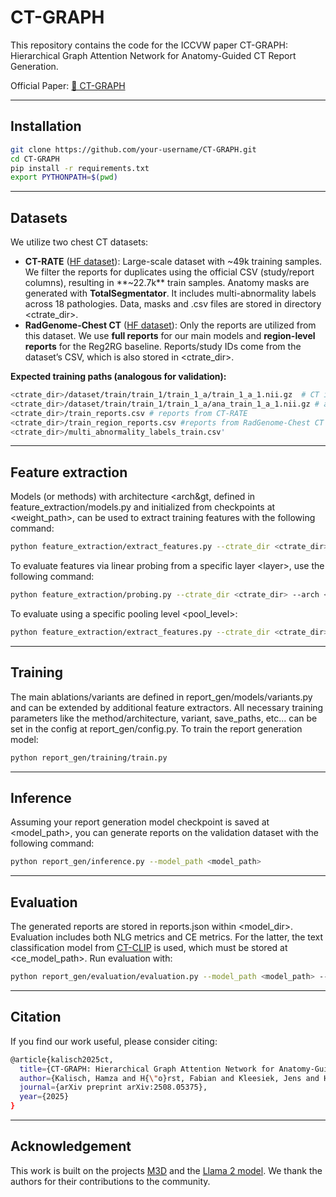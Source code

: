# CT-GRAPH

This repository contains the code for the ICCVW paper CT-GRAPH: Hierarchical Graph Attention Network for Anatomy-Guided CT Report Generation. 

Official Paper: [📄 CT-GRAPH](https://www.arxiv.org/pdf/2508.05375)

---

## Installation

```bash
git clone https://github.com/your-username/CT-GRAPH.git
cd CT-GRAPH
pip install -r requirements.txt
export PYTHONPATH=$(pwd)
```
---

## Datasets

We utilize two chest CT datasets:

- **CT-RATE** ([HF dataset](https://huggingface.co/datasets/ibrahimhamamci/CT-RATE)): Large-scale dataset with ~49k training samples. We filter the reports for duplicates using the official CSV (study/report columns), resulting in **~22.7k** train samples. Anatomy masks are generated with **TotalSegmentator**. It includes multi-abnormality labels across 18 pathologies. Data, masks and .csv files are stored in directory &lt;ctrate_dir&gt;.
- **RadGenome-Chest CT** ([HF dataset](https://huggingface.co/datasets/RadGenome/RadGenome-ChestCT)): Only the reports are utilized from this dataset. We use **full reports** for our main models and **region-level reports** for the Reg2RG baseline. Reports/study IDs come from the dataset’s CSV, which is also stored in <ctrate_dir>.

**Expected training paths (analogous for validation):**

```bash
<ctrate_dir>/dataset/train/train_1/train_1_a/train_1_a_1.nii.gz  # CT image
<ctrate_dir>/dataset/train/train_1/train_1_a/ana_train_1_a_1.nii.gz # anatomy mask
<ctrate_dir>/train_reports.csv # reports from CT-RATE
<ctrate_dir>/train_region_reports.csv #reports from RadGenome-Chest CT
<ctrate_dir>/multi_abnormality_labels_train.csv'
```

---

## Feature extraction

Models (or methods) with architecture &lt;arch&gt, defined in feature_extraction/models.py and initialized from checkpoints at &lt;weight_path&gt;, can be used to extract training features with the following command:

```bash
python feature_extraction/extract_features.py --ctrate_dir <ctrate_dir> --mode train --arch <arch> --weight_path <weight_path> 
```

To evaluate features via linear probing from a specific layer &lt;layer&gt;, use the following command:

```bash
python feature_extraction/probing.py --ctrate_dir <ctrate_dir> --arch <arch> --layer <layer> --pool_level all --save_dir <save_dir>
```

To evaluate using a specific pooling level &lt;pool_level&gt;:

```bash
python feature_extraction/extract_features.py --ctrate_dir <ctrate_dir> --arch <arch> --concat_feats True --pool_level <pool_level> --save_dir <save_dir>
```
---

## Training

The main ablations/variants are defined in report_gen/models/variants.py and can be extended by additional feature extractors. All necessary training parameters like the method/architecture, variant, save_paths, etc... 
can be set in the config at report_gen/config.py. To train the report generation model:

```bash
python report_gen/training/train.py
```

---

## Inference

Assuming your report generation model checkpoint is saved at &lt;model_path&gt;, you can generate reports on the validation dataset with the following command:

```bash
python report_gen/inference.py --model_path <model_path>
```

---

## Evaluation

The generated reports are stored in reports.json within <model_dir>. Evaluation includes both NLG metrics and CE metrics. For the latter, the text classification model from 
[CT-CLIP](https://huggingface.co/datasets/ibrahimhamamci/CT-RATE/blob/main/models/RadBertClassifier.pth) is used, which must be stored at <ce_model_path>. Run evaluation with:

```bash
python report_gen/evaluation/evaluation.py --model_path <model_path> --ce_model_path <ce_model_path> 
```

---

## Citation

If you find our work useful, please consider citing:

```bash
@article{kalisch2025ct,
  title={CT-GRAPH: Hierarchical Graph Attention Network for Anatomy-Guided CT Report Generation},
  author={Kalisch, Hamza and H{\"o}rst, Fabian and Kleesiek, Jens and Herrmann, Ken and Seibold, Constantin},
  journal={arXiv preprint arXiv:2508.05375},
  year={2025}
}
```

--- 

## Acknowledgement

This work is built on the projects [M3D](https://github.com/BAAI-DCAI/M3D/tree/main) and the [Llama 2 model](https://huggingface.co/meta-llama/Llama-2-7b-chat-hf).
We thank the authors for their contributions to the community.
